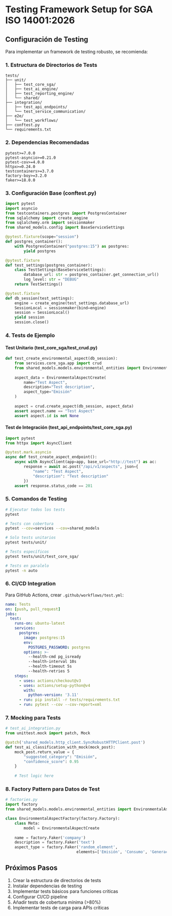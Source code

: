 # Testing Framework Setup for SGA ISO 14001:2026

## Configuración de Testing

Para implementar un framework de testing robusto, se recomienda:

### 1. Estructura de Directorios de Tests

```
tests/
├── unit/
│   ├── test_core_sga/
│   ├── test_ai_engine/
│   ├── test_reporting_engine/
│   └── shared/
├── integration/
│   ├── test_api_endpoints/
│   └── test_service_communication/
├── e2e/
│   └── test_workflows/
├── conftest.py
└── requirements.txt
```

### 2. Dependencias Recomendadas

```
pytest>=7.0.0
pytest-asyncio>=0.21.0
pytest-cov>=4.0.0
httpx>=0.24.0
testcontainers>=3.7.0
factory-boy>=3.2.0
faker>=18.0.0
```

### 3. Configuración Base (conftest.py)

```python
import pytest
import asyncio
from testcontainers.postgres import PostgresContainer
from sqlalchemy import create_engine
from sqlalchemy.orm import sessionmaker
from shared_models.config import BaseServiceSettings

@pytest.fixture(scope="session")
def postgres_container():
    with PostgresContainer("postgres:15") as postgres:
        yield postgres

@pytest.fixture
def test_settings(postgres_container):
    class TestSettings(BaseServiceSettings):
        database_url: str = postgres_container.get_connection_url()
        log_level: str = "DEBUG"
    return TestSettings()

@pytest.fixture
def db_session(test_settings):
    engine = create_engine(test_settings.database_url)
    SessionLocal = sessionmaker(bind=engine)
    session = SessionLocal()
    yield session
    session.close()
```

### 4. Tests de Ejemplo

#### Test Unitario (test_core_sga/test_crud.py)
```python
def test_create_environmental_aspect(db_session):
    from services.core_sga.app import crud
    from shared_models.models.environmental_entities import EnvironmentalAspectCreate
    
    aspect_data = EnvironmentalAspectCreate(
        name="Test Aspect",
        description="Test description",
        aspect_type="Emisión"
    )
    
    aspect = crud.create_aspect(db_session, aspect_data)
    assert aspect.name == "Test Aspect"
    assert aspect.id is not None
```

#### Test de Integración (test_api_endpoints/test_core_sga.py)
```python
import pytest
from httpx import AsyncClient

@pytest.mark.asyncio
async def test_create_aspect_endpoint():
    async with AsyncClient(app=app, base_url="http://test") as ac:
        response = await ac.post("/api/v1/aspects", json={
            "name": "Test Aspect",
            "description": "Test description"
        })
    assert response.status_code == 201
```

### 5. Comandos de Testing

```bash
# Ejecutar todos los tests
pytest

# Tests con cobertura
pytest --cov=services --cov=shared_models

# Solo tests unitarios
pytest tests/unit/

# Tests específicos
pytest tests/unit/test_core_sga/

# Tests en paralelo
pytest -n auto
```

### 6. CI/CD Integration

Para GitHub Actions, crear `.github/workflows/test.yml`:

```yaml
name: Tests
on: [push, pull_request]
jobs:
  test:
    runs-on: ubuntu-latest
    services:
      postgres:
        image: postgres:15
        env:
          POSTGRES_PASSWORD: postgres
        options: >-
          --health-cmd pg_isready
          --health-interval 10s
          --health-timeout 5s
          --health-retries 5
    steps:
      - uses: actions/checkout@v3
      - uses: actions/setup-python@v4
        with:
          python-version: '3.11'
      - run: pip install -r tests/requirements.txt
      - run: pytest --cov --cov-report=xml
```

### 7. Mocking para Tests

```python
# test_ai_integration.py
from unittest.mock import patch, Mock

@patch('shared_models.http_client.SyncRobustHTTPClient.post')
def test_ai_classification_with_mock(mock_post):
    mock_post.return_value = {
        "suggested_category": "Emisión",
        "confidence_score": 0.95
    }
    
    # Test logic here
```

### 8. Factory Pattern para Datos de Test

```python
# factories.py
import factory
from shared_models.models.environmental_entities import EnvironmentalAspectCreate

class EnvironmentalAspectFactory(factory.Factory):
    class Meta:
        model = EnvironmentalAspectCreate
    
    name = factory.Faker('company')
    description = factory.Faker('text')
    aspect_type = factory.Faker('random_element', 
                               elements=['Emisión', 'Consumo', 'Generación de Residuo'])
```

## Próximos Pasos

1. Crear la estructura de directorios de tests
2. Instalar dependencias de testing
3. Implementar tests básicos para funciones críticas
4. Configurar CI/CD pipeline
5. Añadir tests de cobertura mínima (>80%)
6. Implementar tests de carga para APIs críticas